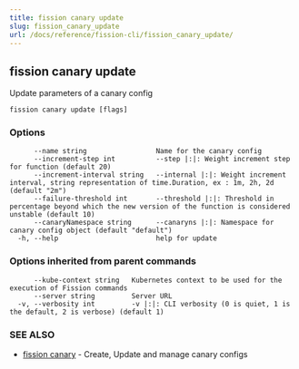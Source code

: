 ```yaml
---
title: fission canary update
slug: fission_canary_update
url: /docs/reference/fission-cli/fission_canary_update/
---
```

## fission canary update

Update parameters of a canary config

```
fission canary update [flags]
```

### Options

```
      --name string                 Name for the canary config
      --increment-step int          --step |:|: Weight increment step for function (default 20)
      --increment-interval string   --internal |:|: Weight increment interval, string representation of time.Duration, ex : 1m, 2h, 2d (default "2m")
      --failure-threshold int       --threshold |:|: Threshold in percentage beyond which the new version of the function is considered unstable (default 10)
      --canaryNamespace string      --canaryns |:|: Namespace for canary config object (default "default")
  -h, --help                        help for update
```

### Options inherited from parent commands

```
      --kube-context string   Kubernetes context to be used for the execution of Fission commands
      --server string         Server URL
  -v, --verbosity int         -v |:|: CLI verbosity (0 is quiet, 1 is the default, 2 is verbose) (default 1)
```

### SEE ALSO

* [fission canary](/docs/reference/fission-cli/fission_canary/)	 - Create, Update and manage canary configs

